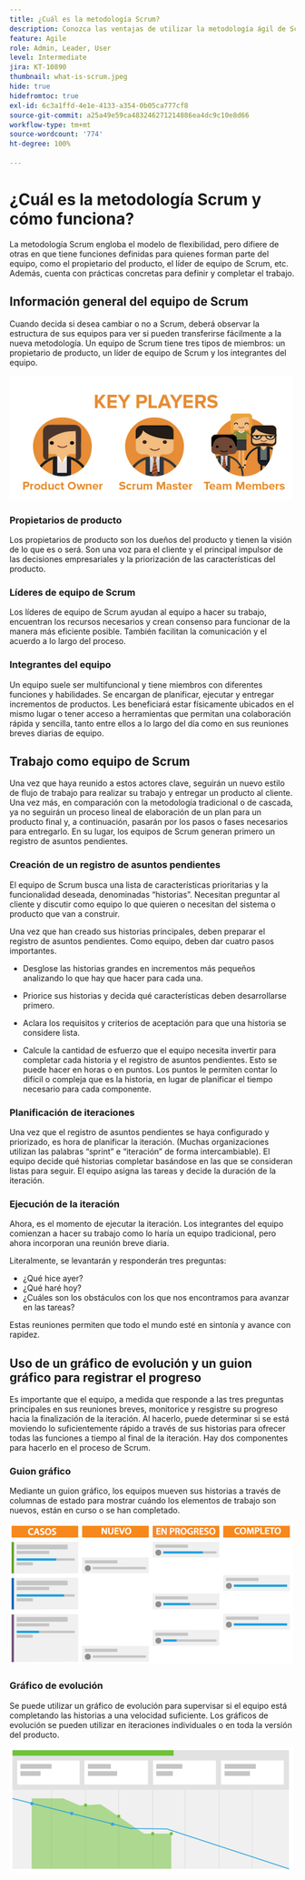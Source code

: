 ```yaml
---
title: ¿Cuál es la metodología Scrum?
description: Conozca las ventajas de utilizar la metodología ágil de Scrum.
feature: Agile
role: Admin, Leader, User
level: Intermediate
jira: KT-10890
thumbnail: what-is-scrum.jpeg
hide: true
hidefromtoc: true
exl-id: 6c3a1ffd-4e1e-4133-a354-0b05ca777cf8
source-git-commit: a25a49e59ca483246271214886ea4dc9c10e8d66
workflow-type: tm+mt
source-wordcount: '774'
ht-degree: 100%

---
```


# ¿Cuál es la metodología Scrum y cómo funciona?

La metodología Scrum engloba el modelo de flexibilidad, pero difiere de otras en que tiene funciones definidas para quienes forman parte del equipo, como el propietario del producto, el líder de equipo de Scrum, etc. Además, cuenta con prácticas concretas para definir y completar el trabajo.

## Información general del equipo de Scrum

Cuando decida si desea cambiar o no a Scrum, deberá observar la estructura de sus equipos para ver si pueden transferirse fácilmente a la nueva metodología. Un equipo de Scrum tiene tres tipos de miembros: un propietario de producto, un líder de equipo de Scrum y los integrantes del equipo.

![Integrantes del equipo de Scrum](assets/scrumteammembers-01.png)

### Propietarios de producto

Los propietarios de producto son los dueños del producto y tienen la visión de lo que es o será. Son una voz para el cliente y el principal impulsor de las decisiones empresariales y la priorización de las características del producto.


### Líderes de equipo de Scrum

Los líderes de equipo de Scrum ayudan al equipo a hacer su trabajo, encuentran los recursos necesarios y crean consenso para funcionar de la manera más eficiente posible. También facilitan la comunicación y el acuerdo a lo largo del proceso.


### Integrantes del equipo

Un equipo suele ser multifuncional y tiene miembros con diferentes funciones y habilidades. Se encargan de planificar, ejecutar y entregar incrementos de productos. Les beneficiará estar físicamente ubicados en el mismo lugar o tener acceso a herramientas que permitan una colaboración rápida y sencilla, tanto entre ellos a lo largo del día como en sus reuniones breves diarias de equipo.


## Trabajo como equipo de Scrum

Una vez que haya reunido a estos actores clave, seguirán un nuevo estilo de flujo de trabajo para realizar su trabajo y entregar un producto al cliente. Una vez más, en comparación con la metodología tradicional o de cascada, ya no seguirán un proceso lineal de elaboración de un plan para un producto final y, a continuación, pasarán por los pasos o fases necesarios para entregarlo. En su lugar, los equipos de Scrum generan primero un registro de asuntos pendientes.



### Creación de un registro de asuntos pendientes

El equipo de Scrum busca una lista de características prioritarias y la funcionalidad deseada, denominadas “historias”. Necesitan preguntar al cliente y discutir como equipo lo que quieren o necesitan del sistema o producto que van a construir.


Una vez que han creado sus historias principales, deben preparar el registro de asuntos pendientes. Como equipo, deben dar cuatro pasos importantes.


* Desglose las historias grandes en incrementos más pequeños analizando lo que hay que hacer para cada una.

* Priorice sus historias y decida qué características deben desarrollarse primero.

* Aclara los requisitos y criterios de aceptación para que una historia se considere lista.

* Calcule la cantidad de esfuerzo que el equipo necesita invertir para completar cada historia y el registro de asuntos pendientes. Esto se puede hacer en horas o en puntos. Los puntos le permiten contar lo difícil o compleja que es la historia, en lugar de planificar el tiempo necesario para cada componente.


### Planificación de iteraciones

Una vez que el registro de asuntos pendientes se haya configurado y priorizado, es hora de planificar la iteración. (Muchas organizaciones utilizan las palabras “sprint” e “iteración” de forma intercambiable). El equipo decide qué historias completar basándose en las que se consideran listas para seguir. El equipo asigna las tareas y decide la duración de la iteración.



### Ejecución de la iteración

Ahora, es el momento de ejecutar la iteración. Los integrantes del equipo comienzan a hacer su trabajo como lo haría un equipo tradicional, pero ahora incorporan una reunión breve diaria.

Literalmente, se levantarán y responderán tres preguntas:

* ¿Qué hice ayer?
* ¿Qué haré hoy?
* ¿Cuáles son los obstáculos con los que nos encontramos para avanzar en las tareas?


Estas reuniones permiten que todo el mundo esté en sintonía y avance con rapidez.



## Uso de un gráfico de evolución y un guion gráfico para registrar el progreso

Es importante que el equipo, a medida que responde a las tres preguntas principales en sus reuniones breves, monitorice y resgistre su progreso hacia la finalización de la iteración. Al hacerlo, puede determinar si se está moviendo lo suficientemente rápido a través de sus historias para ofrecer todas las funciones a tiempo al final de la iteración. Hay dos componentes para hacerlo en el proceso de Scrum.


### Guion gráfico 

Mediante un guion gráfico, los equipos mueven sus historias a través de columnas de estado para mostrar cuándo los elementos de trabajo son nuevos, están en curso o se han completado.

![Guion gráfico](assets/storyboard-01.png)


### Gráfico de evolución

Se puede utilizar un gráfico de evolución para supervisar si el equipo está completando las historias a una velocidad suficiente. Los gráficos de evolución se pueden utilizar en iteraciones individuales o en toda la versión del producto.

![Gráfico de evolución](assets/burndown-01.png)
